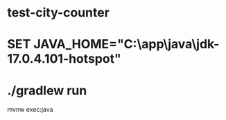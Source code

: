 # test-city-counter

# SET JAVA_HOME="C:\app\java\jdk-17.0.4.101-hotspot"
# ./gradlew run

mvnw exec:java